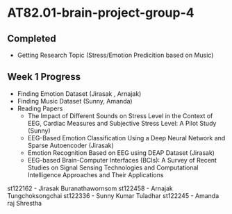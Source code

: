 # AT82.01-brain-project-group-4

## Completed
- Getting Research Topic (Stress/Emotion Predicition based on Music)

## Week 1 Progress


- Finding Emotion Dataset (Jirasak , Arnajak)
- Finding Music Dataset (Sunny, Amanda)
- Reading Papers
  - The Impact of Different Sounds on Stress Level in the Context of EEG, Cardiac Measures and Subjective Stress Level: A Pilot Study (Sunny)
  - EEG-Based Emotion Classification Using a Deep Neural Network and Sparse Autoencoder (Jirasak)
  - Emotion Recognition Based on EEG using DEAP Dataset (Jirasak) 
  - EEG-based Brain-Computer Interfaces (BCIs): A Survey of Recent Studies on Signal Sensing Technologies and Computational Intelligence Approaches and Their Applications


st122162 - Jirasak Buranathawornsom
st122458 - Arnajak Tungchoksongchai
st122336 - Sunny Kumar Tuladhar
st122245 - Amanda raj Shrestha
